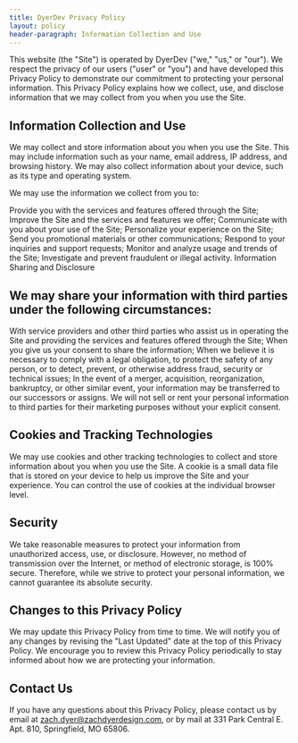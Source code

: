 ```yaml
---
title: DyerDev Privacy Policy
layout: policy
header-paragraph: Information Collection and Use
---
```


This website (the "Site") is operated by DyerDev ("we," "us," or "our"). We respect the privacy of our users ("user" or "you") and have developed this Privacy Policy to demonstrate our commitment to protecting your personal information. This Privacy Policy explains how we collect, use, and disclose information that we may collect from you when you use the Site.

## Information Collection and Use

We may collect and store information about you when you use the Site. This may include information such as your name, email address, IP address, and browsing history. We may also collect information about your device, such as its type and operating system.

We may use the information we collect from you to:

Provide you with the services and features offered through the Site;
Improve the Site and the services and features we offer;
Communicate with you about your use of the Site;
Personalize your experience on the Site;
Send you promotional materials or other communications;
Respond to your inquiries and support requests;
Monitor and analyze usage and trends of the Site;
Investigate and prevent fraudulent or illegal activity.
Information Sharing and Disclosure

## We may share your information with third parties under the following circumstances:

With service providers and other third parties who assist us in operating the Site and providing the services and features offered through the Site;
When you give us your consent to share the information;
When we believe it is necessary to comply with a legal obligation, to protect the safety of any person, or to detect, prevent, or otherwise address fraud, security or technical issues;
In the event of a merger, acquisition, reorganization, bankruptcy, or other similar event, your information may be transferred to our successors or assigns.
We will not sell or rent your personal information to third parties for their marketing purposes without your explicit consent.

## Cookies and Tracking Technologies

We may use cookies and other tracking technologies to collect and store information about you when you use the Site. A cookie is a small data file that is stored on your device to help us improve the Site and your experience. You can control the use of cookies at the individual browser level.

## Security

We take reasonable measures to protect your information from unauthorized access, use, or disclosure. However, no method of transmission over the Internet, or method of electronic storage, is 100% secure. Therefore, while we strive to protect your personal information, we cannot guarantee its absolute security.

## Changes to this Privacy Policy

We may update this Privacy Policy from time to time. We will notify you of any changes by revising the "Last Updated" date at the top of this Privacy Policy. We encourage you to review this Privacy Policy periodically to stay informed about how we are protecting your information.

## Contact Us

If you have any questions about this Privacy Policy, please contact us by email at zach.dyer@zachdyerdesign.com, or by mail at 331 Park Central E. Apt. 810, Springfield, MO 65806.